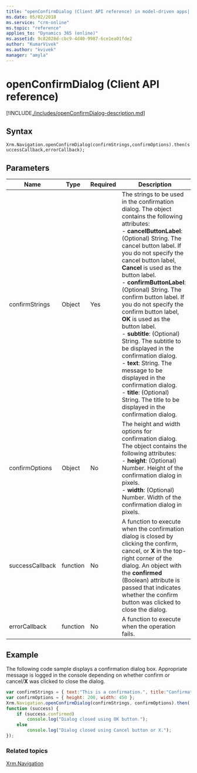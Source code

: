 ```yaml
---
title: "openConfirmDialog (Client API reference) in model-driven apps| MicrosoftDocs"
ms.date: 05/02/2018
ms.service: "crm-online"
ms.topic: "reference"
applies_to: "Dynamics 365 (online)"
ms.assetid: 9c82028d-cbc9-4d40-9987-6ce1ea01fde2
author: "KumarVivek"
ms.author: "kvivek"
manager: "amyla"
---
```

# openConfirmDialog (Client API reference)



[!INCLUDE[./includes/openConfirmDialog-description.md](./includes/openConfirmDialog-description.md)]

## Syntax

`Xrm.Navigation.openConfirmDialog(confirmStrings,confirmOptions).then(successCallback,errorCallback);`

## Parameters

|Name |Type |Required |Description |
|---|---|---|---|
|confirmStrings|Object|Yes|The strings to be used in the confirmation dialog. The object contains the following attributes:<br/>- **cancelButtonLabel**: (Optional) String. The cancel button label. If you do not specify the cancel button label, **Cancel** is used as the button label.<br/>- **confirmButtonLabel**: (Optional) String. The confirm button label. If you do not specify the confirm button label, **OK** is used as the button label.<br/>- **subtitle**: (Optional) String. The subtitle to be displayed in the confirmation dialog.<br/>- **text**: String. The message to be displayed in the confirmation dialog.<br/>- **title**: (Optional) String. The title to be displayed in the confirmation dialog.|
|confirmOptions|Object|No|The height and width options for confirmation dialog. The object contains the following attributes:<br/>- **height**: (Optional) Number. Height of the confirmation dialog in pixels.<br/>- **width**: (Optional) Number. Width of the confirmation dialog in pixels.|
|successCallback|function|No|A function to execute when the confirmation dialog is closed by clicking the confirm, cancel, or **X** in the top-right corner of the dialog. An object with the **confirmed** (Boolean) attribute is passed that indicates whether the confirm button was clicked to close the dialog.|
|errorCallback|function|No|A function to execute when the operation fails.|

## Example

The following code sample displays a confirmation dialog box. Appropriate message is logged in the console depending on whether confirm or cancel/**X** was clicked to close the dialog.

```JavaScript
var confirmStrings = { text:"This is a confirmation.", title:"Confirmation Dialog" };
var confirmOptions = { height: 200, width: 450 };
Xrm.Navigation.openConfirmDialog(confirmStrings, confirmOptions).then(
function (success) {    
    if (success.confirmed)
        console.log("Dialog closed using OK button.");
    else
        console.log("Dialog closed using Cancel button or X.");
});

```

### Related topics

[Xrm.Navigation](../xrm-navigation.md)

